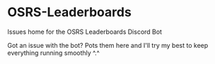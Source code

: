 # OSRS-Leaderboards
Issues home for the OSRS Leaderboards Discord Bot


Got an issue with the bot? Pots them here and I'll try my best to keep everything running smoothly ^.^
